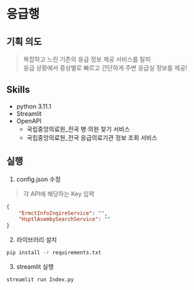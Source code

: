 # 응급행

## 기획 의도
> 복잡하고 느린 기존의 응급 정보 제공 서비스를 탈피   
> 응급 상황에서 증상별로 빠르고 간단하게 주변 응급실 정보를 제공!

## Skills
- python 3.11.1
- Streamlit
- OpenAPI
    - 국립중앙의료원_전국 병·의원 찾기 서비스
    - 국립중앙의료원_전국 응급의료기관 정보 조회 서비스

## 실행
1. config.json 수정
> 각 API에 해당하는 Key 입력
```json
{
    "ErmctInfoInqireService": "",
    "HsptlAsembySearchService": ""
}
```
2. 라이브러리 설치
```bash
pip install -r requirements.txt
```

3. streamlit 실행
```bash
streamlit run Index.py
```